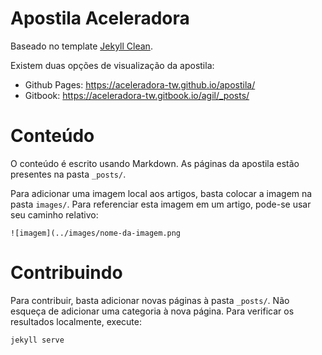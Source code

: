 # Apostila Aceleradora

Baseado no template [Jekyll Clean](https://github.com/scotte/jekyll-clean).

Existem duas opções de visualização da apostila: 
- Github Pages: https://aceleradora-tw.github.io/apostila/
- Gitbook: https://aceleradora-tw.gitbook.io/agil/_posts/


# Conteúdo

O conteúdo é escrito usando Markdown. As páginas da apostila estão presentes na pasta `_posts/`.

Para adicionar uma imagem local aos artigos, basta colocar a imagem na pasta `images/`. Para referenciar esta imagem em um artigo, pode-se usar seu caminho relativo:

`![imagem](../images/nome-da-imagem.png`

# Contribuindo

Para contribuir, basta adicionar novas páginas à pasta `_posts/`. Não esqueça de adicionar uma categoria à nova página. Para verificar os
resultados localmente, execute:

```sh
jekyll serve
```
